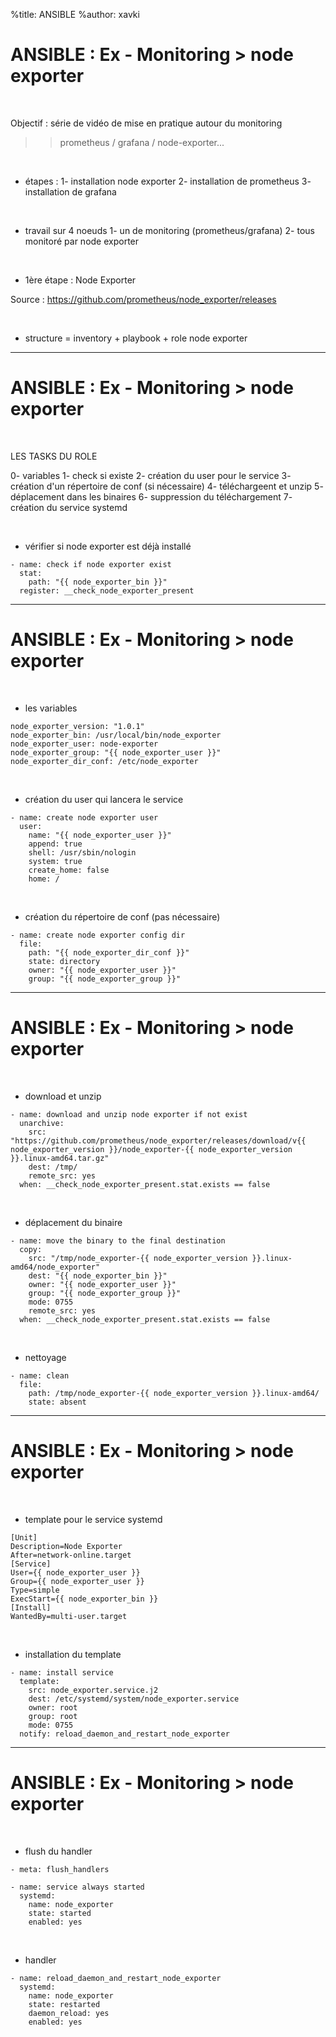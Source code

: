 %title: ANSIBLE
%author: xavki


# ANSIBLE : Ex - Monitoring > node exporter


<br>

Objectif : série de vidéo de mise en pratique autour du monitoring

>> prometheus / grafana / node-exporter...

<br>

* étapes :
		1- installation node exporter
		2- installation de prometheus
		3- installation de grafana

<br>

* travail sur 4 noeuds
		1- un de monitoring (prometheus/grafana)
		2- tous monitoré par node exporter

<br>

* 1ère étape : Node Exporter

Source : https://github.com/prometheus/node_exporter/releases

<br>

* structure = inventory + playbook + role node exporter

----------------------------------------------------------------------------------------

# ANSIBLE : Ex - Monitoring > node exporter


<br>

LES TASKS DU ROLE

0- variables
1- check si existe
2- création du user pour le service
3- création d'un répertoire de conf (si nécessaire)
4- téléchargeent et unzip
5- déplacement dans les binaires
6- suppression du téléchargement
7- création du service systemd


<br>

* vérifier si node exporter est déjà installé 

```
- name: check if node exporter exist
  stat:
    path: "{{ node_exporter_bin }}"
  register: __check_node_exporter_present
```

----------------------------------------------------------------------------------------

# ANSIBLE : Ex - Monitoring > node exporter

<br>

* les variables

```
node_exporter_version: "1.0.1"
node_exporter_bin: /usr/local/bin/node_exporter
node_exporter_user: node-exporter
node_exporter_group: "{{ node_exporter_user }}"
node_exporter_dir_conf: /etc/node_exporter
```

<br>

* création du user qui lancera le service

```
- name: create node exporter user
  user:
    name: "{{ node_exporter_user }}"
    append: true
    shell: /usr/sbin/nologin
    system: true
    create_home: false
    home: /
```

<br>

* création du répertoire de conf (pas nécessaire)

```
- name: create node exporter config dir
  file:
    path: "{{ node_exporter_dir_conf }}"
    state: directory
    owner: "{{ node_exporter_user }}"
    group: "{{ node_exporter_group }}"
```

----------------------------------------------------------------------------------------

# ANSIBLE : Ex - Monitoring > node exporter


<br>

* download et unzip

```
- name: download and unzip node exporter if not exist
  unarchive:
    src: "https://github.com/prometheus/node_exporter/releases/download/v{{ node_exporter_version }}/node_exporter-{{ node_exporter_version }}.linux-amd64.tar.gz"
    dest: /tmp/
    remote_src: yes
  when: __check_node_exporter_present.stat.exists == false
```

<br>

* déplacement du binaire

```
- name: move the binary to the final destination
  copy:
    src: "/tmp/node_exporter-{{ node_exporter_version }}.linux-amd64/node_exporter"
    dest: "{{ node_exporter_bin }}"
    owner: "{{ node_exporter_user }}"
    group: "{{ node_exporter_group }}"
    mode: 0755
    remote_src: yes
  when: __check_node_exporter_present.stat.exists == false
```

<br>

* nettoyage

```
- name: clean
  file:
    path: /tmp/node_exporter-{{ node_exporter_version }}.linux-amd64/
    state: absent
```

----------------------------------------------------------------------------------------

# ANSIBLE : Ex - Monitoring > node exporter


<br>

* template pour le service systemd

```
[Unit]
Description=Node Exporter
After=network-online.target
[Service]
User={{ node_exporter_user }}
Group={{ node_exporter_user }}
Type=simple
ExecStart={{ node_exporter_bin }}
[Install]
WantedBy=multi-user.target
```

<br>

* installation du template

```
- name: install service
  template:
    src: node_exporter.service.j2
    dest: /etc/systemd/system/node_exporter.service
    owner: root
    group: root
    mode: 0755
  notify: reload_daemon_and_restart_node_exporter
```


----------------------------------------------------------------------------------------

# ANSIBLE : Ex - Monitoring > node exporter


<br>

* flush du handler

```
- meta: flush_handlers

- name: service always started
  systemd:
    name: node_exporter
    state: started
    enabled: yes
```

<br>

* handler

```
- name: reload_daemon_and_restart_node_exporter
  systemd:
    name: node_exporter
    state: restarted
    daemon_reload: yes
    enabled: yes
```
